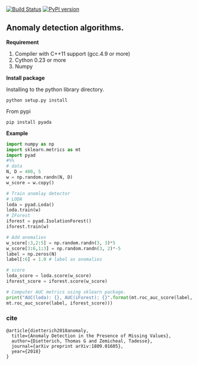 
[![Build Status](https://travis-ci.com/tadeze/pyad.svg?token=4ykfwWQySq2ndZvpPqdz&branch=master)](https://travis-ci.com/tadeze/pyad)
[![PyPI version](https://badge.fury.io/py/pyada.svg)](https://badge.fury.io/py/pyada)

## Anomaly detection algorithms.

**Requirement**

1. Compiler with C++11 support (gcc.4.9 or more)
2. Cython 0.23 or more
3. Numpy


**Install package**

Installing to the python library directory.

``python setup.py install``

From pypi

`pip install pyada` 

**Example**
```python
import numpy as np 
import sklearn.metrics as mt 
import pyad  
#%%
# data 
N, D = 400, 5
w = np.random.randn(N, D)
w_score = w.copy()

# Train anomlay detector
# LODA
loda = pyad.Loda()
loda.train(w)
# IForest
iforest = pyad.IsolationForest()
iforest.train(w)

# Add anomalies 
w_score[:3,2:5] = np.random.randn(3, 3)*5
w_score[3:6,1:3] = np.random.randn(3, 2)*-5
label = np.zeros(N)
label[:6] = 1.0 # label as anomalies 

# score 
loda_score = loda.score(w_score)
iforest_score = iforest.score(w_score)

# Computer AUC metrics using sklearn package.
print("AUC(loda): {}, AUC(iForest): {}".format(mt.roc_auc_score(label, loda_score), 
mt.roc_auc_score(label, iforest_score)))
```
### cite 
```
@article{dietterich2018anomaly,
  title={Anomaly Detection in the Presence of Missing Values},
  author={Dietterich, Thomas G and Zemicheal, Tadesse},
  journal={arXiv preprint arXiv:1809.01605},
  year={2018}
}
```


  
  

